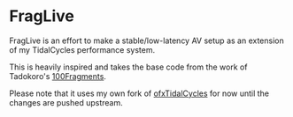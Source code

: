 # FragLive

FragLive is an effort to make a stable/low-latency AV setup as an extension of my TidalCycles performance system.

This is heavily inspired and takes the base code from the work of Tadokoro's [100Fragments](https://github.com/tado/Tidal100fragments/tree/master/100fragmentsLive).

Please note that it uses my own fork of [ofxTidalCycles](https://github.com/khoparzi/ofxTidalCycles) for now until the changes are pushed upstream.

